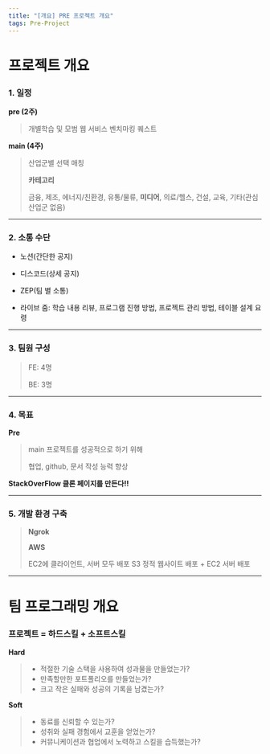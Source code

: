 ```yaml
---
title: "[개요] PRE 프로젝트 개요"
tags: Pre-Project
---
```




# 프로젝트 개요



### 1. 일정

**pre (2주)**

> 개별학습 및 모범 웹 서비스 벤치마킹 퀘스트



**main (4주)**

>  산업군별 선택 매칭
>
> **카테고리**
>
> 금융, 제조, 에너지/친환경, 유통/물류, **미디어**, 의료/헬스, 건설, 교육, 기타(관심 산업군 없음)



---



### **2. 소통 수단**

- 노션(간단한 공지)

- 디스코드(상세 공지)

- ZEP(팀 별 소통)
- 라이브 줌: 학습 내용 리뷰, 프로그램 진행 방법, 프로젝트 관리 방법, 테이블 설계 요령



---



### 3. 팀원 구성

> FE: 4명
>
> BE: 3명



---



### 4. 목표



**Pre**

> main 프로젝트를 성공적으로 하기 위해
>
> 협업, github, 문서 작성 능력 향상



**StackOverFlow 클론 페이지를 만든다!!**



---



### 5. 개발 환경 구축



> **Ngrok**
>
> **AWS**
>
> EC2에 클라이언트, 서버 모두 배포 S3 정적 웹사이트 배포 + EC2 서버 배포



---



# 팀 프로그래밍 개요



### 프로젝트 = 하드스킬 + 소프트스킬



**Hard**

> - 적절한 기술 스택을 사용하여 성과물을 만들었는가?
> - 만족할만한 포트폴리오를 만들었는가?
> - 크고 작은 실패와 성공의 기록을 남겼는가?



**Soft**

> - 동료를 신뢰할 수 있는가?
> - 성취와 실패 경험에서 교훈을 얻었는가?
> - 커뮤니케이션과 협업에서 노력하고 스킬을 습득했는가?


